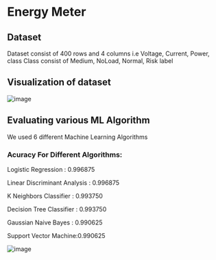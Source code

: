 # Energy Meter
## Dataset
Dataset consist of 400 rows and 4 columns i.e Voltage, Current, Power, class
Class consist of Medium, NoLoad, Normal, Risk label
## Visualization of dataset

![image](https://user-images.githubusercontent.com/60151306/152102546-41304be2-576c-4e7d-b5f0-e9e9c767c76f.png)

## Evaluating various ML Algorithm
We used 6 different Machine Learning Algorithms

### Acuracy For Different Algorithms:

Logistic Regression : 0.996875

Linear Discriminant Analysis : 0.996875

K Neighbors Classifier : 0.993750

Decision Tree Classifier : 0.993750

Gaussian Naive Bayes : 0.990625

Support Vector Machine:0.990625

![image](https://user-images.githubusercontent.com/60151306/152103881-21cbf87f-f7df-4d80-a696-ae4b2d6dee8a.png)



